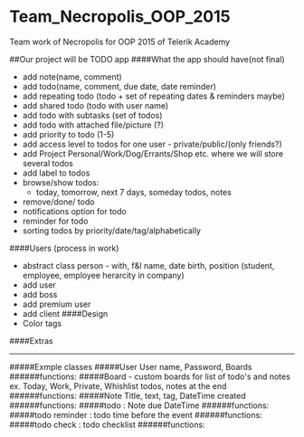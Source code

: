 # Team_Necropolis_OOP_2015
Team work of Necropolis for OOP 2015 of Telerik Academy

##Our project will be TODO app
####What the app should have(not final)
+ add note(name, comment)
+ add todo(name, comment, due date, date reminder)
+ add repeating todo (todo + set of repeating dates & reminders maybe)
+ add shared todo (todo with user name)
+ add todo with subtasks (set of todos)
+ add todo with attached file/picture (?)
+ add priority to todo (1-5)
+ add access level to todos for one user - private/public/(only friends?)
+ add Project Personal/Work/Dog/Errants/Shop etc. where we will store several todos
+ add label to todos
+ browse/show todos:
  * today, tomorrow, next 7 days, someday todos, notes
+ remove/done/ todo
+ notifications option for todo
+ reminder for todo
+ sorting todos by priority/date/tag/alphabetically

####Users (process in work)
+ abstract class person - with, f&l name, date birth, position (student, employee, employee herarcity in company)
+ add user
+ add boss
+ add premium user
+ add client
####Design
+ Color tags

####Extras

* * *

#####Exmple classes
#####User
User name, Password, Boards
######functions:
#####Board - custom boards for list of todo's and notes ex. Today, Work, Private, Whishlist
todos, notes at the end
######functions:
#####Note
Title, text, tag, DateTime created
######functions:
#####todo : Note 
due DateTime
######functions:
#####todo reminder : todo 
time  before the event
######functions:
#####todo check : todo
checklist
######functions:
